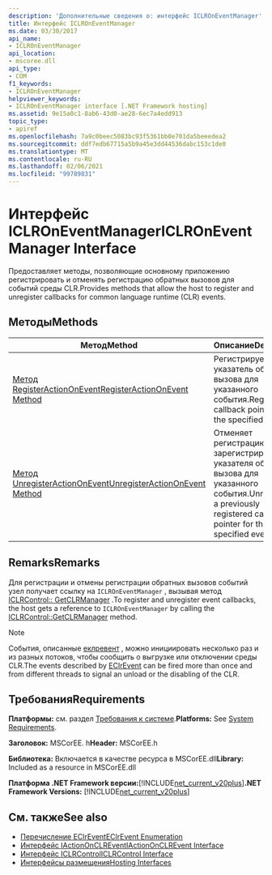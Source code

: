 ```yaml
---
description: 'Дополнительные сведения о: интерфейс ICLROnEventManager'
title: Интерфейс ICLROnEventManager
ms.date: 03/30/2017
api_name:
- ICLROnEventManager
api_location:
- mscoree.dll
api_type:
- COM
f1_keywords:
- ICLROnEventManager
helpviewer_keywords:
- ICLROnEventManager interface [.NET Framework hosting]
ms.assetid: 9e15a0c1-8ab6-43d0-ae28-6ec7a4edd913
topic_type:
- apiref
ms.openlocfilehash: 7a9c0beec5083bc93f5361bb0e701da5beeedea2
ms.sourcegitcommit: ddf7edb67715a5b9a45e3dd44536dabc153c1de0
ms.translationtype: MT
ms.contentlocale: ru-RU
ms.lasthandoff: 02/06/2021
ms.locfileid: "99789831"
---
```

# <a name="iclroneventmanager-interface"></a><span data-ttu-id="dd1cf-103">Интерфейс ICLROnEventManager</span><span class="sxs-lookup"><span data-stu-id="dd1cf-103">ICLROnEventManager Interface</span></span>

<span data-ttu-id="dd1cf-104">Предоставляет методы, позволяющие основному приложению регистрировать и отменять регистрацию обратных вызовов для событий среды CLR.</span><span class="sxs-lookup"><span data-stu-id="dd1cf-104">Provides methods that allow the host to register and unregister callbacks for common language runtime (CLR) events.</span></span>  
  
## <a name="methods"></a><span data-ttu-id="dd1cf-105">Методы</span><span class="sxs-lookup"><span data-stu-id="dd1cf-105">Methods</span></span>  
  
|<span data-ttu-id="dd1cf-106">Метод</span><span class="sxs-lookup"><span data-stu-id="dd1cf-106">Method</span></span>|<span data-ttu-id="dd1cf-107">Описание</span><span class="sxs-lookup"><span data-stu-id="dd1cf-107">Description</span></span>|  
|------------|-----------------|  
|[<span data-ttu-id="dd1cf-108">Метод RegisterActionOnEvent</span><span class="sxs-lookup"><span data-stu-id="dd1cf-108">RegisterActionOnEvent Method</span></span>](iclroneventmanager-registeractiononevent-method.md)|<span data-ttu-id="dd1cf-109">Регистрирует указатель обратного вызова для указанного события.</span><span class="sxs-lookup"><span data-stu-id="dd1cf-109">Registers a callback pointer for the specified event.</span></span>|  
|[<span data-ttu-id="dd1cf-110">Метод UnregisterActionOnEvent</span><span class="sxs-lookup"><span data-stu-id="dd1cf-110">UnregisterActionOnEvent Method</span></span>](iclroneventmanager-unregisteractiononevent-method.md)|<span data-ttu-id="dd1cf-111">Отменяет регистрацию ранее зарегистрированного указателя обратного вызова для указанного события.</span><span class="sxs-lookup"><span data-stu-id="dd1cf-111">Unregisters a previously registered callback pointer for the specified event.</span></span>|  
  
## <a name="remarks"></a><span data-ttu-id="dd1cf-112">Remarks</span><span class="sxs-lookup"><span data-stu-id="dd1cf-112">Remarks</span></span>  

 <span data-ttu-id="dd1cf-113">Для регистрации и отмены регистрации обратных вызовов событий узел получает ссылку на `ICLROnEventManager` , вызывая метод [ICLRControl:: GetCLRManager](iclrcontrol-getclrmanager-method.md) .</span><span class="sxs-lookup"><span data-stu-id="dd1cf-113">To register and unregister event callbacks, the host gets a reference to `ICLROnEventManager` by calling the [ICLRControl::GetCLRManager](iclrcontrol-getclrmanager-method.md) method.</span></span>  
  
> [!NOTE]
> <span data-ttu-id="dd1cf-114">События, описанные [еклревент](eclrevent-enumeration.md) , можно инициировать несколько раз и из разных потоков, чтобы сообщить о выгрузке или отключении среды CLR.</span><span class="sxs-lookup"><span data-stu-id="dd1cf-114">The events described by [EClrEvent](eclrevent-enumeration.md) can be fired more than once and from different threads to signal an unload or the disabling of the CLR.</span></span>  
  
## <a name="requirements"></a><span data-ttu-id="dd1cf-115">Требования</span><span class="sxs-lookup"><span data-stu-id="dd1cf-115">Requirements</span></span>  

 <span data-ttu-id="dd1cf-116">**Платформы:** см. раздел [Требования к системе](../../get-started/system-requirements.md).</span><span class="sxs-lookup"><span data-stu-id="dd1cf-116">**Platforms:** See [System Requirements](../../get-started/system-requirements.md).</span></span>  
  
 <span data-ttu-id="dd1cf-117">**Заголовок:** MSCorEE. h</span><span class="sxs-lookup"><span data-stu-id="dd1cf-117">**Header:** MSCorEE.h</span></span>  
  
 <span data-ttu-id="dd1cf-118">**Библиотека:** Включается в качестве ресурса в MSCorEE.dll</span><span class="sxs-lookup"><span data-stu-id="dd1cf-118">**Library:** Included as a resource in MSCorEE.dll</span></span>  
  
 <span data-ttu-id="dd1cf-119">**Платформа .NET Framework версии:**[!INCLUDE[net_current_v20plus](../../../../includes/net-current-v20plus-md.md)]</span><span class="sxs-lookup"><span data-stu-id="dd1cf-119">**.NET Framework Versions:** [!INCLUDE[net_current_v20plus](../../../../includes/net-current-v20plus-md.md)]</span></span>  
  
## <a name="see-also"></a><span data-ttu-id="dd1cf-120">См. также</span><span class="sxs-lookup"><span data-stu-id="dd1cf-120">See also</span></span>

- [<span data-ttu-id="dd1cf-121">Перечисление EClrEvent</span><span class="sxs-lookup"><span data-stu-id="dd1cf-121">EClrEvent Enumeration</span></span>](eclrevent-enumeration.md)
- [<span data-ttu-id="dd1cf-122">Интерфейс IActionOnCLREvent</span><span class="sxs-lookup"><span data-stu-id="dd1cf-122">IActionOnCLREvent Interface</span></span>](iactiononclrevent-interface.md)
- [<span data-ttu-id="dd1cf-123">Интерфейс ICLRControl</span><span class="sxs-lookup"><span data-stu-id="dd1cf-123">ICLRControl Interface</span></span>](iclrcontrol-interface.md)
- [<span data-ttu-id="dd1cf-124">Интерфейсы размещения</span><span class="sxs-lookup"><span data-stu-id="dd1cf-124">Hosting Interfaces</span></span>](hosting-interfaces.md)
